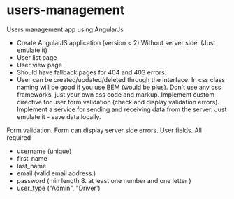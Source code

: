 # users-management
Users management app using AngularJs

- Create AngularJS application (version < 2) Without server side. (Just emulate it)
- User list page
- User view page
- Should have fallback pages for 404 and 403 errors.
- User can be created/updated/deleted through the interface.
In css class naming will be good if you use BEM (would be plus).
Don't use any css frameworks, just your own css code and markup.
Implement custom directive for user form validation (check and display validation errors).
Implement a service for sending and receiving data from the server. Just emulate it - save data
locally.

Form validation. Form can display server side errors.
User fields. All required
- username (unique)
- first_name
- last_name
- email (valid email address.)
- password (min length 8. at least one number and one letter )
- user_type ("Admin", "Driver')
